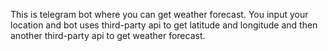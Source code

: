 This is telegram bot where you can get weather forecast. You input your location and bot uses third-party api to get latitude and longitude and then another third-party api to get weather forecast.